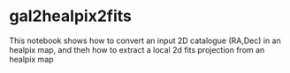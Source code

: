 # gal2healpix2fits

This notebook shows how to convert an input 2D catalogue (RA,Dec) in an healpix map, and theh how to extract a local 2d fits projection from an healpix map

